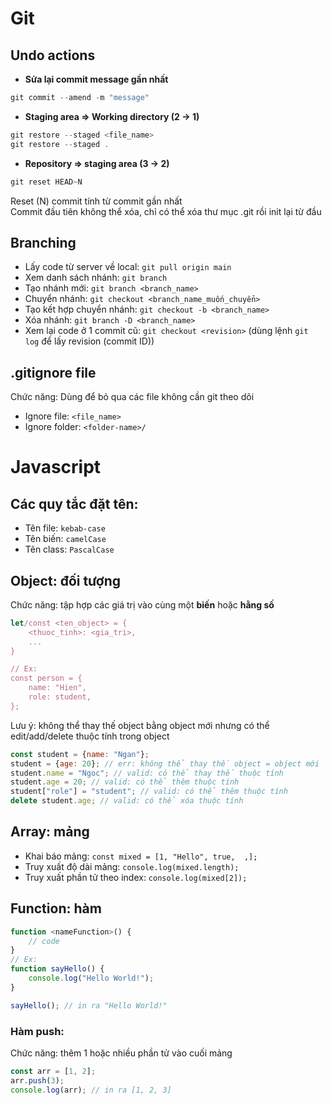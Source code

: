 # Git
## Undo actions
- **Sửa lại commit message gần nhất**
```js
git commit --amend -m "message"
```
- **Staging area => Working directory (2 -> 1)**
```js
git restore --staged <file_name>
git restore --staged .
```
- **Repository => staging area (3 -> 2)**
```js
git reset HEAD~N
```
Reset (N) commit tính từ commit gần nhất <br>
Commit đầu tiên không thể xóa, chỉ có thể xóa thư mục .git rồi init lại từ đầu

## Branching
- Lấy code từ server về local: `git pull origin main`
- Xem danh sách nhánh: `git branch` 
- Tạo nhánh mới: `git branch <branch_name>`
- Chuyển nhánh: `git checkout <branch_name_muốn_chuyển>`
- Tạo kết hợp chuyển nhánh: `git checkout -b <branch_name>`
- Xóa nhánh: `git branch -D <branch_name>`
- Xem lại code ở 1 commit cũ: `git checkout <revision>`
(dùng lệnh `git log` để lấy revision (commit ID))

## .gitignore file
Chức năng: Dùng để bỏ qua các file không cần git theo dõi
- Ignore file: `<file_name>`
- Ignore folder: `<folder-name>/`

# Javascript
## Các quy tắc đặt tên:
- Tên file: `kebab-case`
- Tên biến: `camelCase`
- Tên class: `PascalCase`
## Object: đối tượng
Chức năng: tập hợp các giá trị vào cùng một **biến** hoặc **hằng số**
```js
let/const <ten_object> = {
    <thuoc_tinh>: <gia_tri>,
    ...
}

// Ex:
const person = {
    name: "Hien",
    role: student,
};
```
Lưu ý: không thể thay thế object bằng object mới nhưng có thể edit/add/delete thuộc tính trong object
```js
const student = {name: "Ngan"};
student = {age: 20}; // err: không thể thay thế object = object mới
student.name = "Ngoc"; // valid: có thể thay thế thuộc tính
student.age = 20; // valid: có thể thêm thuộc tính
student["role"] = "student"; // valid: có thể thêm thuộc tính
delete student.age; // valid: có thể xóa thuộc tính
```
## Array: mảng
- Khai báo mảng: `const mixed = [1, "Hello", true,  ,];`
- Truy xuất độ dài mảng: `console.log(mixed.length);`
- Truy xuất phần tử theo index: `console.log(mixed[2]);`

## Function: hàm
```js
function <nameFunction>() {
    // code
}
// Ex:
function sayHello() {
    console.log("Hello World!");
}

sayHello(); // in ra "Hello World!"
```

### Hàm push: 
Chức năng: thêm 1 hoặc nhiều phần tử vào cuối mảng
```js
const arr = [1, 2];
arr.push(3);
console.log(arr); // in ra [1, 2, 3]
```







